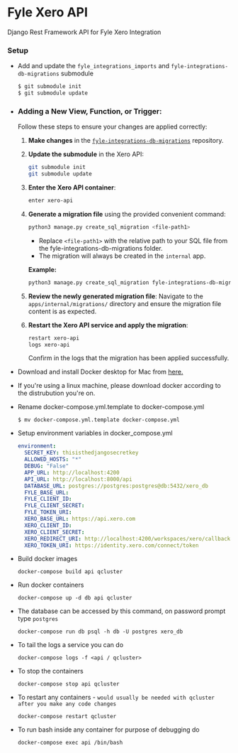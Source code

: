 # Fyle Xero API
Django Rest Framework API for Fyle Xero Integration

### Setup

* Add and update the `fyle_integrations_imports` and `fyle-integrations-db-migrations` submodule
    ```bash
    $ git submodule init
    $ git submodule update
    ```

* ### Adding a New View, Function, or Trigger:
    Follow these steps to ensure your changes are applied correctly:

    1. **Make changes** in the [`fyle-integrations-db-migrations`](https://github.com/fylein/fyle-integrations-db-migrations) repository.
    2. **Update the submodule** in the Xero API:
        ```bash
        git submodule init
        git submodule update
        ```
    3. **Enter the Xero API container**:
        ```bash
        enter xero-api
        ```
    4. **Generate a migration file** using the provided convenient command:
        ```bash
        python3 manage.py create_sql_migration <file-path1>
        ```
        - Replace `<file-path1>` with the relative path to your SQL file from the fyle-integrations-db-migrations folder.
        - The migration will always be created in the `internal` app.

        **Example:**
        ```bash
        python3 manage.py create_sql_migration fyle-integrations-db-migrations/xero/functions/re_export_expenses_xero.sql
        ```

    5. **Review the newly generated migration file**:
        Navigate to the `apps/internal/migrations/` directory and ensure the migration file content is as expected.

    6. **Restart the Xero API service and apply the migration**:
        ```bash
        restart xero-api
        logs xero-api
        ```
        Confirm in the logs that the migration has been applied successfully.


* Download and install Docker desktop for Mac from [here.](https://www.docker.com/products/docker-desktop)

* If you're using a linux machine, please download docker according to the distrubution you're on.

* Rename docker-compose.yml.template to docker-compose.yml

    ```
    $ mv docker-compose.yml.template docker-compose.yml
    ```

* Setup environment variables in docker_compose.yml

    ```yaml
    environment:
      SECRET_KEY: thisisthedjangosecretkey
      ALLOWED_HOSTS: "*"
      DEBUG: "False"
      APP_URL: http://localhost:4200
      API_URL: http://localhost:8000/api
      DATABASE_URL: postgres://postgres:postgres@db:5432/xero_db
      FYLE_BASE_URL:
      FYLE_CLIENT_ID:
      FYLE_CLIENT_SECRET:
      FYLE_TOKEN_URI:
      XERO_BASE_URL: https://api.xero.com
      XERO_CLIENT_ID:
      XERO_CLIENT_SECRET:
      XERO_REDIRECT_URI: http://localhost:4200/workspaces/xero/callback
      XERO_TOKEN_URI: https://identity.xero.com/connect/token
   ```

* Build docker images

    ```
    docker-compose build api qcluster
    ```

* Run docker containers

    ```
    docker-compose up -d db api qcluster
    ```

* The database can be accessed by this command, on password prompt type `postgres`

    ```
    docker-compose run db psql -h db -U postgres xero_db
    ```

* To tail the logs a service you can do

    ```
    docker-compose logs -f <api / qcluster>
    ```

* To stop the containers

    ```
    docker-compose stop api qcluster
    ```

* To restart any containers - `would usually be needed with qcluster after you make any code changes`

    ```
    docker-compose restart qcluster
    ```

* To run bash inside any container for purpose of debugging do

    ```
    docker-compose exec api /bin/bash
    ```
